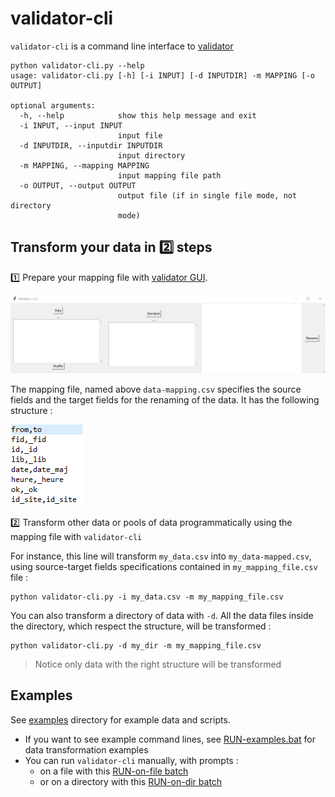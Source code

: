 # validator-cli

`validator-cli` is a command line interface to [validator](https://github.com/datagistips/validator)

	python validator-cli.py --help
	usage: validator-cli.py [-h] [-i INPUT] [-d INPUTDIR] -m MAPPING [-o OUTPUT]
	
	optional arguments:
	  -h, --help            show this help message and exit
	  -i INPUT, --input INPUT
	                        input file
	  -d INPUTDIR, --inputdir INPUTDIR
	                        input directory
	  -m MAPPING, --mapping MAPPING
	                        input mapping file path
	  -o OUTPUT, --output OUTPUT
	                        output file (if in single file mode, not directory
	                        mode)

## Transform your data in :two: steps

1️⃣ Prepare your mapping file with [validator GUI](https://github.com/datagistips/validator).

![](https://github.com/datagistips/validator/raw/main/images/demo.gif)

The mapping file, named above `data-mapping.csv` specifies the source fields and the target fields for the renaming of the data. It has the following structure :

![](https://github.com/datagistips/validator/raw/main/images/mapping.png)

:two: Transform other data or pools of data programmatically using the mapping file with `validator-cli`

For instance, this line will transform `my_data.csv` into `my_data-mapped.csv`, using source-target fields specifications contained in `my_mapping_file.csv` file :

	python validator-cli.py -i my_data.csv -m my_mapping_file.csv

You can also transform a directory of data with `-d`. All the data files inside the directory, which respect the structure, will be transformed : 

	python validator-cli.py -d my_dir -m my_mapping_file.csv

> Notice only data with the right structure will be transformed

## Examples
See [examples](examples) directory for example data and scripts.

- If you want to see example command lines, see [RUN-examples.bat](https://github.com/datagistips/validator-cli/blob/master/examples/RUN-examples.bat) for data transformation examples
- You can run `validator-cli` manually, with prompts :
	- on a file with this [RUN-on-file batch](https://github.com/datagistips/validator-cli/blob/master/examples/RUN-on-file.bat)
	- or on a directory with this [RUN-on-dir batch](https://github.com/datagistips/validator-cli/blob/master/examples/RUN-on-dir.bat)
